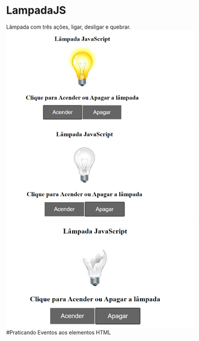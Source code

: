 # LampadaJS
Lâmpada com três ações, ligar, desligar e quebrar.
![Tela da Aplicação ](https://github.com/Franksilva959/LampadaJS/blob/main/lampadajs/img/lampadaacesa.PNG)
![Tela da Aplicação ](https://github.com/Franksilva959/LampadaJS/blob/main/lampadajs/img/lampadaapagada.PNG)
![Tela da Aplicação ](https://github.com/Franksilva959/LampadaJS/blob/main/lampadajs/img/lampadaquebrada.PNG)
#Praticando Eventos aos elementos HTML
